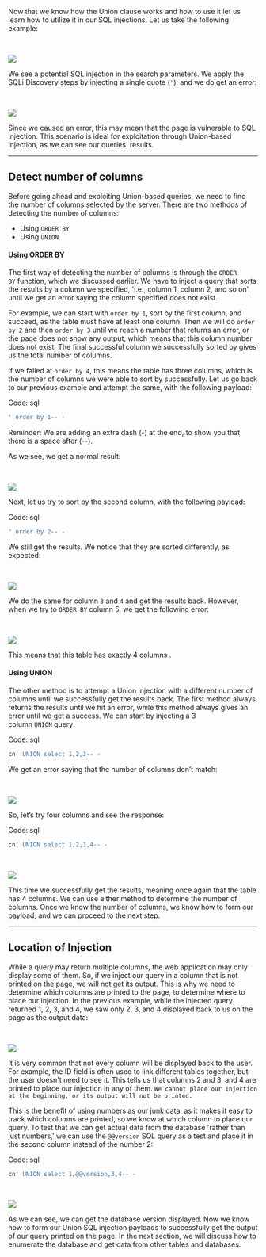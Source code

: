Now that we know how the Union clause works and how to use it let us learn how to utilize it in our SQL injections. Let us take the following example:

   

![](https://academy.hackthebox.com/storage/modules/33/ports_cn.png)

We see a potential SQL injection in the search parameters. We apply the SQLi Discovery steps by injecting a single quote (`'`), and we do get an error:

   

![](https://academy.hackthebox.com/storage/modules/33/ports_quote.png)

Since we caused an error, this may mean that the page is vulnerable to SQL injection. This scenario is ideal for exploitation through Union-based injection, as we can see our queries' results.

---

## Detect number of columns

Before going ahead and exploiting Union-based queries, we need to find the number of columns selected by the server. There are two methods of detecting the number of columns:

- Using `ORDER BY`
- Using `UNION`

#### Using ORDER BY

The first way of detecting the number of columns is through the `ORDER BY` function, which we discussed earlier. We have to inject a query that sorts the results by a column we specified, 'i.e., column 1, column 2, and so on', until we get an error saying the column specified does not exist.

For example, we can start with `order by 1`, sort by the first column, and succeed, as the table must have at least one column. Then we will do `order by 2` and then `order by 3` until we reach a number that returns an error, or the page does not show any output, which means that this column number does not exist. The final successful column we successfully sorted by gives us the total number of columns.

If we failed at `order by 4`, this means the table has three columns, which is the number of columns we were able to sort by successfully. Let us go back to our previous example and attempt the same, with the following payload:

Code: sql

```sql
' order by 1-- -
```

Reminder: We are adding an extra dash (-) at the end, to show you that there is a space after (--).

As we see, we get a normal result:

   

![](https://academy.hackthebox.com/storage/modules/33/ports_cn.png)

Next, let us try to sort by the second column, with the following payload:

Code: sql

```sql
' order by 2-- -
```

We still get the results. We notice that they are sorted differently, as expected:

   

![](https://academy.hackthebox.com/storage/modules/33/order_by_2.jpg)

We do the same for column `3` and `4` and get the results back. However, when we try to `ORDER BY` column 5, we get the following error:

   

![](https://academy.hackthebox.com/storage/modules/33/order_by_5.jpg)

This means that this table has exactly 4 columns .

#### Using UNION

The other method is to attempt a Union injection with a different number of columns until we successfully get the results back. The first method always returns the results until we hit an error, while this method always gives an error until we get a success. We can start by injecting a 3 column `UNION` query:

Code: sql

```sql
cn' UNION select 1,2,3-- -
```

We get an error saying that the number of columns don’t match:

   

![](https://academy.hackthebox.com/storage/modules/33/ports_columns_diff.png)

So, let’s try four columns and see the response:

Code: sql

```sql
cn' UNION select 1,2,3,4-- -
```

   

![](https://academy.hackthebox.com/storage/modules/33/ports_columns_correct.png)

This time we successfully get the results, meaning once again that the table has 4 columns. We can use either method to determine the number of columns. Once we know the number of columns, we know how to form our payload, and we can proceed to the next step.

---

## Location of Injection

While a query may return multiple columns, the web application may only display some of them. So, if we inject our query in a column that is not printed on the page, we will not get its output. This is why we need to determine which columns are printed to the page, to determine where to place our injection. In the previous example, while the injected query returned 1, 2, 3, and 4, we saw only 2, 3, and 4 displayed back to us on the page as the output data:

   

![](https://academy.hackthebox.com/storage/modules/33/ports_columns_correct.png)

It is very common that not every column will be displayed back to the user. For example, the ID field is often used to link different tables together, but the user doesn't need to see it. This tells us that columns 2 and 3, and 4 are printed to place our injection in any of them. `We cannot place our injection at the beginning, or its output will not be printed.`

This is the benefit of using numbers as our junk data, as it makes it easy to track which columns are printed, so we know at which column to place our query. To test that we can get actual data from the database 'rather than just numbers,' we can use the `@@version` SQL query as a test and place it in the second column instead of the number 2:

Code: sql

```sql
cn' UNION select 1,@@version,3,4-- -
```

   

![](https://academy.hackthebox.com/storage/modules/33/db_version_1.jpg)

As we can see, we can get the database version displayed. Now we know how to form our Union SQL injection payloads to successfully get the output of our query printed on the page. In the next section, we will discuss how to enumerate the database and get data from other tables and databases.


